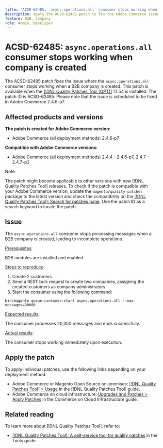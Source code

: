 ```yaml
---
title: 'ACSD-62485: `async.operations.all` consumer stops working when company is created'
description: Apply the ACSD-62485 patch to fix the Adobe Commerce issue where the `async.operations.all` consumer stops working when a B2B company is created. 
feature: B2B, Company
role: Admin, Developer
---
```

# ACSD-62485: `async.operations.all` consumer stops working when company is created

The ACSD-62485 patch fixes the issue where the `async.operations.all` consumer stops working when a B2B company is created. This patch is available when the [[!DNL Quality Patches Tool (QPT)]](/help/tools/quality-patches-tool/quality-patches-tool-to-self-serve-quality-patches.md) 1.1.54 is installed. The patch ID is ACSD-62485. Please note that the issue is scheduled to be fixed in Adobe Commerce 2.4.6-p7.

## Affected products and versions

**The patch is created for Adobe Commerce version:**

* Adobe Commerce (all deployment methods) 2.4.6-p7

**Compatible with Adobe Commerce versions:**

* Adobe Commerce (all deployment methods) 2.4.4 - 2.4.6-p7, 2.4.7 - 2.4.7-p3

>[!NOTE]
>
>The patch might become applicable to other versions with new [!DNL Quality Patches Tool] releases. To check if the patch is compatible with your Adobe Commerce version, update the `magento/quality-patches` package to the latest version and check the compatibility on the [[!DNL Quality Patches Tool]: Search for patches page](https://experienceleague.adobe.com/tools/commerce-quality-patches/index.html). Use the patch ID as a search keyword to locate the patch.

## Issue

The `async.operations.all` consumer stops processing messages when a B2B company is created, leading to incomplete operations.

<u>Prerequisites</u>:

B2B modules are installed and enabled.

<u>Steps to reproduce</u>:

1. Create 2 customers.
1. Send a REST bulk request to create two companies, assigning the created customers as company administrators.
1. Start the consumer using the following command:

```
bin/magento queue:consumer:start async.operations.all --max-messages=20000 

```
<u>Expected results</u>:

The consumer processes 20,000 messages and ends successfully.

<u>Actual results</u>:

The consumer stops working immediately upon execution.

## Apply the patch

To apply individual patches, use the following links depending on your deployment method:

* Adobe Commerce or Magento Open Source on-premises: [[!DNL Quality Patches Tool] > Usage](/help/tools/quality-patches-tool/usage.md) in the [!DNL Quality Patches Tool] guide.
* Adobe Commerce on cloud infrastructure: [Upgrades and Patches > Apply Patches](https://experienceleague.adobe.com/docs/commerce-cloud-service/user-guide/develop/upgrade/apply-patches.html) in the Commerce on Cloud Infrastructure guide.

## Related reading

To learn more about [!DNL Quality Patches Tool], refer to:

* [[!DNL Quality Patches Tool]: A self-service tool for quality patches](/help/tools/quality-patches-tool/quality-patches-tool-to-self-serve-quality-patches.md) in the Tools guide.
